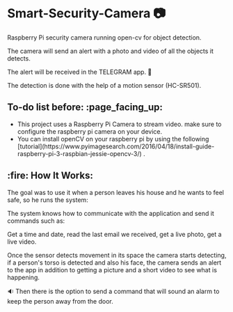 # Smart-Security-Camera :camera:

Raspberry Pi security camera running open-cv for object detection.

The camera will send an alert with a photo and video of all the objects it detects.

The alert will be received in the TELEGRAM app. :iphone:

The detection is done with the help of a motion sensor (HC-SR501).

<h2> To-do list before: :page_facing_up: </h2>

<ul>

<li> This project uses a Raspberry Pi Camera to stream video. make sure to configure the raspberry pi camera on your device.</li>

<li> You can install openCV on your raspberry pi by using the following [tutorial](https://www.pyimagesearch.com/2016/04/18/install-guide-raspberry-pi-3-raspbian-jessie-opencv-3/) .</li>

</ul>

<h2>:fire: How It Works:</h2> 

The goal was to use it when a person leaves his house and he wants to feel safe, so he runs the system:

The system knows how to communicate with the application and send it commands such as:

Get a time and date, read the last email we received, get a live photo, get a live video.

Once the sensor detects movement in its space the camera starts detecting, if a person's torso is detected and also his face, the camera sends an alert to the app in addition to getting a picture and a short video to see what is happening.

:sound:
Then there is the option to send a command that will sound an alarm to keep the person away from the door.

